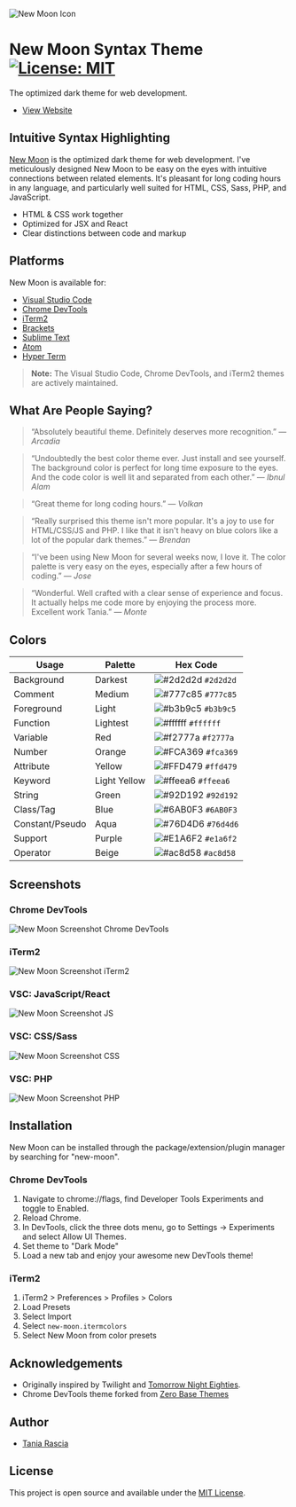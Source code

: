 ![New Moon Icon](images/new-moon-logo.png)

# New Moon Syntax Theme [![License: MIT](https://img.shields.io/badge/License-MIT-blue.svg)](https://opensource.org/licenses/MIT)

The optimized dark theme for web development.

- [View Website](https://taniarascia.github.io/new-moon/)

## Intuitive Syntax Highlighting

[New Moon](https://taniarascia.github.io/new-moon/) is the optimized dark theme for web development. I've meticulously designed New Moon to be easy on the eyes with intuitive connections between related elements. It's pleasant for long coding hours in any language, and particularly well suited for HTML, CSS, Sass, PHP, and JavaScript.

- HTML & CSS work together
- Optimized for JSX and React
- Clear distinctions between code and markup

## Platforms

New Moon is available for:

- [Visual Studio Code](https://marketplace.visualstudio.com/items?itemName=taniarascia.new-moon-vscode)
- [Chrome DevTools](https://github.com/taniarascia/new-moon-chrome-devtools)
- [iTerm2](https://github.com/taniarascia/new-moon/tree/master/iterm2)
- [Brackets](https://github.com/taniarascia/new-moon-brackets)
- [Sublime Text](https://packagecontrol.io/packages/New%20Moon%20Color%20Scheme)
- [Atom](https://github.atom.io/packages/new-moon-atom-syntax)
- [Hyper Term](https://github.com/Tmeister/hyperterm-new-moon-theme)

> **Note:** The Visual Studio Code, Chrome DevTools, and iTerm2 themes are actively maintained.

## What Are People Saying?

> “Absolutely beautiful theme. Definitely deserves more recognition.”
> — _Arcadia_

> “Undoubtedly the best color theme ever. Just install and see yourself. The background color is perfect for long time exposure to the eyes. And the code color is well lit and separated from each other.”
> — _Ibnul Alam_

> “Great theme for long coding hours.”
> — _Volkan_

> “Really surprised this theme isn't more popular. It's a joy to use for HTML/CSS/JS and PHP. I like that it isn't heavy on blue colors like a lot of the popular dark themes.”
> — _Brendan_

> “I've been using New Moon for several weeks now, I love it. The color palette is very easy on the eyes, especially after a few hours of coding.”
> — _Jose_

> “Wonderful. Well crafted with a clear sense of experience and focus. It actually helps me code more by enjoying the process more. Excellent work Tania.”
> — _Monte_

## Colors

| Usage           | Palette      | Hex Code                                                            |
| --------------- | ------------ | ------------------------------------------------------------------- |
| Background      | Darkest      | ![#2d2d2d](https://placehold.it/15/2d2d2d/ffffff?text=+) `#2d2d2d`  |
| Comment         | Medium       | ![#777c85](https://placehold.it/15/777c85/000000?text=+) `#777c85`  |
| Foreground      | Light        | ![#b3b9c5](https://placehold.it/15/b3b9c5/000000?text=+) `#b3b9c5`  |
| Function        | Lightest     | ![#ffffff](https://placehold.it/15/ffffff/000000?text=+) `#ffffff`  |
| Variable        | Red          | ![#f2777a](https://placehold.it/15/f2777a/000000?text=+) `#f2777a`  |
| Number          | Orange       | ![#FCA369](https://placehold.it/15/FCA369/000000?text=+) `#fca369`  |
| Attribute       | Yellow       | ![#FFD479](https://placehold.it/15/FFD479/000000?text=+) `#ffd479`  |
| Keyword         | Light Yellow | ![#ffeea6](https://placehold.it/15/FFEEA6/000000?text=+) `#ffeea6`  |
| String          | Green        | ![#92D192](https://placehold.it/15/92D192/000000?text=+) `#92d192` |
| Class/Tag       | Blue         | ![#6AB0F3](https://placehold.it/15/6AB0F3/000000?text=+) `#6AB0F3`  |
| Constant/Pseudo | Aqua         | ![#76D4D6](https://placehold.it/15/76D4D6/000000?text=+) `#76d4d6`  |
| Support         | Purple       | ![#E1A6F2](https://placehold.it/15/E1A6F2/000000?text=+) `#e1a6f2`  |
| Operator        | Beige        | ![#ac8d58](https://placehold.it/15/ac8d58/000000?text=+) `#ac8d58`  |

## Screenshots

### Chrome DevTools

![New Moon Screenshot Chrome DevTools](images/chromedevtools.png)

### iTerm2

![New Moon Screenshot iTerm2](images/iterm2.png)

### VSC: JavaScript/React

![New Moon Screenshot JS](images/js.png)

### VSC: CSS/Sass

![New Moon Screenshot CSS](images/css.png)

### VSC: PHP

![New Moon Screenshot PHP](images/php.png)

## Installation

New Moon can be installed through the package/extension/plugin manager by searching for "new-moon".

### Chrome DevTools

1. Navigate to chrome://flags, find Developer Tools Experiments and toggle to Enabled.
1. Reload Chrome.
1. In DevTools, click the three dots menu, go to Settings -> Experiments and select Allow UI Themes.
1. Set theme to "Dark Mode"
1. Load a new tab and enjoy your awesome new DevTools theme!

### iTerm2

1. iTerm2 > Preferences > Profiles > Colors
1. Load Presets
1. Select Import
1. Select `new-moon.itermcolors`
1. Select New Moon from color presets

## Acknowledgements

- Originally inspired by Twilight and [Tomorrow Night Eighties](https://github.com/chriskempson/tomorrow-theme).
- Chrome DevTools theme forked from [Zero Base Themes](https://github.com/mauricecruz/zero-base-themes)

## Author

- [Tania Rascia](https://www.taniarascia.com/)

## License

This project is open source and available under the [MIT License](LICENSE).
